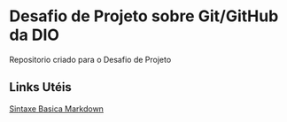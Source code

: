 # Desafio de Projeto sobre Git/GitHub da DIO
Repositorio criado para o Desafio de Projeto

## Links Utéis 
[Sintaxe Basica Markdown](https://www.markdownguide.org/basic-syntax/)
